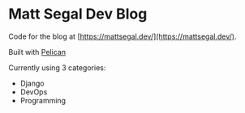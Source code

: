 # Matt Segal Dev Blog

Code for the blog at [https://mattsegal.dev/](https://mattsegal.dev/).

Built with [Pelican](https://docs.getpelican.com/en/stable/)

Currently using 3 categories:

- Django
- DevOps
- Programming

